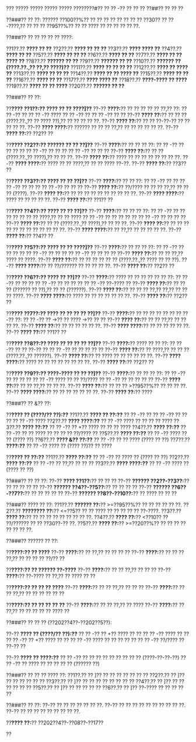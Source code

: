 ??? ????? ????? ????? ????? ????????#?? ?? ?? -?? ?? ?? ??
??##?? ?? ?? ??

??###?? ?? ??:
?????? ??100??%?? ?? ?? ?? ?? ?? ?? ?? ?? ??30?? ?? ??-????,?? ?? ?? ?? ??95??%?? ?? ?? ???? ?? ?? ?? ?? ?? ??.

??###?? ?? ?? ?? ?? ?? ????:

??1??.?? **???? ?? ??**
??2??.?? **???? ?? ?? ??**
??3??.?? **???? ???? ??**
??4??.?? **???? ?? ??**
??5??.?? **???? ?? ?? ??**
??6??.?? **???? ?? ??**
??7??.?? **???? ?? ?? ???? ??**
??8??.?? **?????? ?? ??**
??9??.?? **?????? ?? ??**
??10??.?? **?????? ?? (????.??.,?? ??,?? ????)??**
??11??.?? **???? ?? ?? ?? ??**
??12??.?? **???? ?? ???? ??**
??13??.?? **???? ?? ?? ??**
??14??.?? **???? ?? ?? ???? ??**
??15??.?? **???? ?? ?? ??**
??16??.?? **???? ?? ??**
??17??.?? **???? ???? ??**
??18??.?? **????-???? ?? ????**
??19??.?? **???? ?? ?? ????**
??20??.?? **?????? ?? ??**

??###?? ?? ??:

??**???? ??1??:?? ???? ?? ?? ????]??**
??-?? **????:**?? ?? ?? ?? ?? ?? ??,?? ??:
?? ?? -?? ??
?? ?? -?? ????
?? ?? -?? ??
?? ?? -?? ?? ??
??-?? **???? ??:**?? ?? ?? ?? (????.??.,?? ?? ???? ??),?? ?? ?? ?? ?? ??.
??-?? **???? ??:**?? ?? ?? ??-??-?? ?? ?? ?? ?? ??.
??-?? **???? ????:**?? ?????? ?? ?? ?? ??,?? ?? ?? ?? ?? ?? ??.
??-?? **???? ??:**?? ??2?? ??

??**???? ??2??:?? ?????? ?? ?? ??]??**
??-?? **????:**?? ?? ?? ?? ??:
?? ?? -?? ?? ?? ?? ??
?? ?? -?? ?? ?? ??
?? ?? -?? ?? ?? ??
??-?? **???? ??:**?? ?? ?? (????.??.,?? ????),?? ?? ?? ??.
??-?? **???? ??:**?? ???? ?? ?? ?? ?? ?? ?? ?? ??.
??-?? **???? ????:**?? ???? ?? ?? ????,?? ?? ?? ???? ??-??.
??-?? **???? ??:**?? ??3?? ??

??**???? ??3??:?? ???? ?? ?? ??]??**
??-?? **????:**?? ?? ?? ??:
?? ?? -?? ?? ??
?? ?? -?? ?? ?? ??
?? ?? -?? ?? ?? ??
??-?? **???? ??:**?? ??/???? ?? ?? ?? ??,?? ?? ?? ?? (????).
??-?? **???? ??:**?? ?? ?? ?? ?? ?? ?? ?? ?? ?? ??.
??-?? **???? ????:**?? ???? ?? ?? ?? ?? ??.
??-?? **???? ??:**?? ??1?? ??

??**???? ??4??:?? ???? ?? ?? ??]??**
??-?? **????:**?? ?? ?? ?? ??:
?? ?? -?? ?? ?? ?? ?? ?? ?? ?? ????,?? ?? ?? ????
?? ?? -?? ?? ?? ?? ?? ??
?? ?? -?? ?? ?? ?? ??
??-?? **???? ??:**?? ?? ?? (????.??.,?? ????),?? ?? ?? ??.
??-?? **???? ??:**?? ?? ?? ?? ?? ?? ?? ?? ?? ?? ?? ?? ??.
??-?? **???? ????:**?? ?? ??,?? ?? ?? ?? ?? ??.
??-?? **???? ??:**?? ??4?? ??

??**???? ??5??:?? ???? ?? ?? ????]??**
??-?? **????:**?? ?? ?? ?? ??:
?? ?? -?? ?? ?? ?? ??
?? ?? -?? ?? ?? ??
?? ?? -?? ?? ?? ?? ??
??-?? **???? ??:**?? ?? ?? ??,?? ???? ?? ????.
??-?? **???? ??:**?? ?? ?? ?? ?? ?? ?? (????.??.,?? ???? ?? ?? ??).
??-?? **???? ????:**?? ?? ??/?????? ?? ?? ?? ?? ??.
??-?? **???? ??:**?? ??2?? ??

??**???? ??6??:?? ???? ?? ??]??**
??-?? **????:**?? ???? ?? ?? ?? ?? ?? ?? ??:
?? ?? -?? ?? ?? ??
?? ?? -?? ?? ?? ?? ??
?? ?? -?? ??-???? ??
??-?? **???? ??:**?? ?? ?? ?? (?????? ?? ??),?? ?? ?? (??????).
??-?? **???? ??:**?? ?? ?? ?? ??,?? ??,?? ?? ?? ?? ????.
??-?? **???? ????:**?? ???? ?? ?? ?? ?? ?? ?? ??.
??-?? **???? ??:**?? ??2?? ??

??**???? ??7??:?? ???? ?? ?? ?? ?? ??]??**
??-?? **????:**?? ?? ?? ?? ?? ?? ?? ?? ??-?? ??:
?? ?? -?? ?? ->?? ?? ???? ->?? ?? ??
??-?? **???? ??:**?? ?? ?? ??,?? ?? ?? ?? ??.
??-?? **???? ??:**?? ?? ?? ?? ?? ?? ??.
??-?? **???? ????:**?? ?? ?? ?? ?? ?? ??.
??-?? **???? ??:**?? ??1?? ??

??**???? ??8??:?? ???? ?? ?? ?? ?? ??]??**
??-?? **????:**?? ???? ?? ?? ??:
?? ?? -?? ?? ?? ??-?? ??
?? ?? -?? ?? ?? ?? ?? ??
??-?? **???? ??:**?? ?? ????,?? ?? ?? ?? (????.??.,?? ??????).
??-?? **???? ??:**?? ?? ???? ?? ?? ?? ?? ?? ??.
??-?? **???? ????:**?? ???? ?? ?? ?? ?? ?? ?? ?? ??.
??-?? **???? ??:**?? ??2?? ??

??**???? ??9??:?? ????-???? ?? ?? ??]??**
??-?? **????:**?? ?? ?? ?? ??:
?? ?? -?? ?? ?? ?? ??
?? ?? -?? ???? ?? ?? ??/????
?? ?? -?? ?? ?? ?? ?? ??
??-?? **???? ??:**?? ?? ?? ??,?? ?? ?? ??.
??-?? **???? ??:**?? ?? ?? ?? >??95??%?? ?? ?? ?? ??.
??-?? **???? ????:**?? ?? ?? ?? ?? ?? ?? ??.
??-?? **???? ??:**?? ????

??###?? ?? &?? ??:

??**???? ?? (????/?? ??):??**
??1??.?? **???? ?? ??:??**
??  ?? -?? ??
??  ?? -?? ?? ?? ??
??  ?? -?? ????
??2??.?? **???? ????:??**
??  ?? -?? ???? ?? ?? ?? ?? ????
??3??.?? **???? ??:??**
??  ?? -?? ?? +?? ???? ?? ?? ?? ????
??4??.?? **???? ??:??**
??  ?? -?? ?? ?? ???? ?? ?? ?? ?? ??/???? ??
??5??.?? **???? ??:??**
??  ?? -?? ???? ?? ?? (???? ??)
??6??.?? **???? &?? ??:??**
??  ?? -?? ?? ?? ???? (???? ?? ??)
??7??.?? **????:??**
??  ?? -?? ???? ?? (???? ??)?? ?? ????

??**???? ?? ??:??**
??1??.?? **???? ??:??**
??  ?? -?? ?? ???? ?? (???? ?? ??)
??2??.?? **???? ??:??**
??  ?? -?? ?? ??,?? ?? ?? ??
??3??.?? **???? ????:??**
??  ?? -?? ???? ?? (???? ?? ??)

??###?? ?? ?? ??:
??-?? **???? ??1??:**?? ?? ?? ??
??-?? **?????? ??2??-??3??:**?? ?? ?? ?? ?? ??
??-?? **?????? ??4??-??5??:**?? ?? ?? ?? ??
??-?? **?????? ??6??-??7??:**?? ?? ?? ?? ?? ??
??-?? **?????? ??8??-??10??:**?? ?? ???? ?? ?? ??

??###?? ???? ?? ??:
??1??.?? **?????? ??:**?? >=??95??%?? ?? ?? ?? ?? ?? ??.
??2??.?? **???????? ??:**?? <=??5?? ?? ?? ???? ?? ?? ?? ?? ?? ??-????.
??3??.?? **???? ??:**?? ?? ?? ?? ?? ?? ?? ?? ?? ??.
??4??.?? **???? ??:**?? <??10?? ?? ??/?????? ?? ?? ??30??-?? ??.
??5??.?? **???? ??:**?? >=??20??%?? ?? ?? ?? ?? ?? ?? ?? ??.

??###?? ?????? ?? ??:

??**????:?? ?? ????**
??-?? **????:**?? ?? ??,?? ?? ?? ?? ??
??-?? **????:**?? ?? ?? ?? ??,?? ?? ?? ?? ?? ??/?? ??

??**????:?? ?? ?????? ??-????**
??-?? **????:**?? ?? ?? ??,?? ?? ?? ??
??-?? **????:**?? ??-???? ?? ??,?? ?? ???? ?? ??

??**????:?? ?? ?? ?? ????**
??-?? **????:**?? ?? ?? ??,?? ?? ?? ??
??-?? **????:**?? ?? ?? ??,?? ?? ?? ?? ?? ?? ??

??**????:?? ?? ?? ?? ?? ??**
??-?? **????:**?? ?? ?? ??,?? ?? ????
??-?? **????:**?? ?? ??,?? ?? ?? ?? ?? ?? ???? ??

??###?? ?? ?? ?? (??202??4??-??202??5??):

??-?? **???? ?? (????/?? ??):??**
?? ?? -?? ?? +?? ???? ?? ??
?? ?? -?? ???? ?? ??
?? ?? -?? ?? +?? ???? ?? ??
?? ?? -?? ???? ?? ?? ?? ?? ??
?? ?? -?? ??/???? ?? ??-?? ??

??-?? **???? ?? ????:??**
?? ?? -?? ?? ?? ?? ?? ?? ?? ?? ?? ?? (????-??-??-??)
?? ?? -?? ?? ???? ?? ?? ?? ?? ?? (?????? ??)

??###?? ?? ?? ?? ???? ??:
??1??.?? ?? ]?? ?? ?? ?? ?? ?? ?? ??
??2??.?? ?? ]?? ?? ?? ?? ?? ?? ??
??3??.?? ?? ]?? ?? ?? ?? ?? ?? ?? ?? ??
??4??.?? ?? ]?? ?? ?? ?? ?? ?? ??
??5??.?? ?? ]?? ?? ?? ?? ?? ??
??6??.?? ?? ]?? ??-???? ?? ?? ?? ?? ??

??###?? ?? ??:
??-?? ?? ?? ?? ?? ?? ?? ??.
??-?? ?? ?? ?? ?? ?? ?? ?? ?? ?? ??.
??-?? ?? ?? ?? ?? ?? ?? ?? ?? ??.

??**???? ??:**?? ??202??4??-??08??-??17??

??